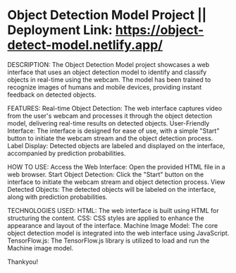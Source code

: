 # Object Detection Model Project || Deployment Link: https://object-detect-model.netlify.app/

DESCRIPTION:
The Object Detection Model project showcases a web interface that uses an object detection model to identify and classify objects in real-time using the webcam. The model has been trained to recognize images of humans and mobile devices, providing instant feedback on detected objects.

FEATURES:
Real-time Object Detection: The web interface captures video from the user's webcam and processes it through the object detection model, delivering real-time results on detected objects.
User-Friendly Interface: The interface is designed for ease of use, with a simple "Start" button to initiate the webcam stream and the object detection process.
Label Display: Detected objects are labeled and displayed on the interface, accompanied by prediction probabilities.

HOW TO USE:
Access the Web Interface: Open the provided HTML file in a web browser.
Start Object Detection: Click the "Start" button on the interface to initiate the webcam stream and object detection process.
View Detected Objects: The detected objects will be labeled on the interface, along with prediction probabilities.

TECHNOLOGIES USED:
HTML: The web interface is built using HTML for structuring the content.
CSS: CSS styles are applied to enhance the appearance and layout of the interface.
Machine Image Model: The core object detection model is integrated into the web interface using JavaScript.
TensorFlow.js: The TensorFlow.js library is utilized to load and run the Machine image model.

Thankyou!




